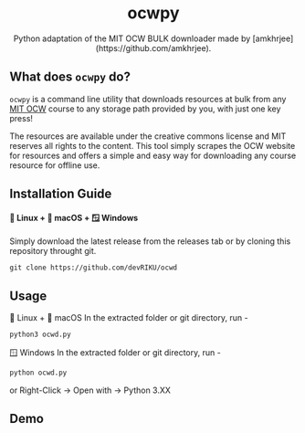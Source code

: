 <p align="center">
    <h1 align = "center">ocwpy</h1>
    <p align = "center">Python adaptation of the MIT OCW BULK downloader made by [amkhrjee](https://github.com/amkhrjee).</p>
</p>

## What does `ocwpy` do?
`ocwpy` is a command line utility that downloads resources at bulk from any [MIT OCW](https://ocw.mit.edu/) course to any storage path provided by you, with just one key press! 

The resources are available under the creative commons license and MIT reserves all rights to the content. This tool simply scrapes the OCW website for resources and offers a simple and easy way for downloading any course resource for offline use.
## Installation Guide
#### 🐧 Linux + 🍎 macOS + 🪟 Windows
Simply download the latest release from the releases tab or
by cloning this repository throught git.
```git
git clone https://github.com/devRIKU/ocwd
```
## Usage
🐧 Linux + 🍎 macOS 
In the extracted folder or git directory, run -
```python
python3 ocwd.py
```
🪟 Windows 
In the extracted folder or git directory, run -
```python
python ocwd.py
```
or Right-Click -> Open with -> Python 3.XX
## Demo
